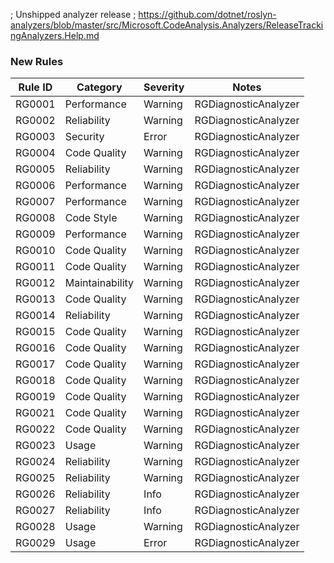 ﻿; Unshipped analyzer release
; https://github.com/dotnet/roslyn-analyzers/blob/master/src/Microsoft.CodeAnalysis.Analyzers/ReleaseTrackingAnalyzers.Help.md

### New Rules
Rule ID | Category | Severity | Notes
--------|----------|----------|-------
RG0001 | Performance | Warning | RGDiagnosticAnalyzer
RG0002 | Reliability | Warning | RGDiagnosticAnalyzer
RG0003 | Security | Error | RGDiagnosticAnalyzer
RG0004 | Code Quality | Warning | RGDiagnosticAnalyzer
RG0005 | Reliability | Warning | RGDiagnosticAnalyzer
RG0006 | Performance | Warning | RGDiagnosticAnalyzer
RG0007 | Performance | Warning | RGDiagnosticAnalyzer
RG0008 | Code Style | Warning | RGDiagnosticAnalyzer
RG0009 | Performance | Warning | RGDiagnosticAnalyzer
RG0010 | Code Quality | Warning | RGDiagnosticAnalyzer
RG0011 | Code Quality | Warning | RGDiagnosticAnalyzer
RG0012 | Maintainability | Warning | RGDiagnosticAnalyzer
RG0013 | Code Quality | Warning | RGDiagnosticAnalyzer
RG0014 | Reliability | Warning | RGDiagnosticAnalyzer
RG0015 | Code Quality | Warning | RGDiagnosticAnalyzer
RG0016 | Code Quality | Warning | RGDiagnosticAnalyzer
RG0017 | Code Quality | Warning | RGDiagnosticAnalyzer
RG0018 | Code Quality | Warning | RGDiagnosticAnalyzer
RG0019 | Code Quality | Warning | RGDiagnosticAnalyzer
RG0021 | Code Quality | Warning | RGDiagnosticAnalyzer
RG0022 | Code Quality | Warning | RGDiagnosticAnalyzer
RG0023 | Usage | Warning | RGDiagnosticAnalyzer
RG0024 | Reliability | Warning | RGDiagnosticAnalyzer
RG0025 | Reliability | Warning | RGDiagnosticAnalyzer
RG0026 | Reliability | Info | RGDiagnosticAnalyzer
RG0027 | Reliability | Info | RGDiagnosticAnalyzer
RG0028 | Usage | Warning | RGDiagnosticAnalyzer
RG0029 | Usage | Error | RGDiagnosticAnalyzer